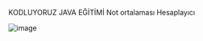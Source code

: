 KODLUYORUZ JAVA EĞİTİMİ 
Not ortalaması Hesaplayıcı 

![image](https://github.com/Sematemur/kodluyoruz_java/assets/99514111/9b23eef4-cac3-449c-91dd-4a8eb5aa4b98)
